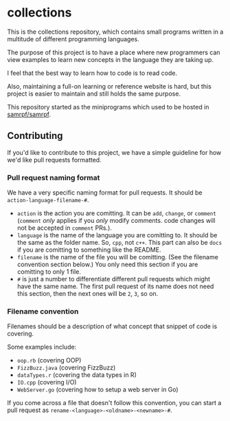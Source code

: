# collections

This is the collections repository, which contains
small programs written in a multitude of different
programming languages.

The purpose of this project is to have a place where
new programmers can view examples to learn new concepts
in the language they are taking up.

I feel that the best way to learn how to code is to read code.

Also, maintaining a full-on learning or reference website is hard,
but this project is easier to maintain and still holds the same
purpose.

This repository started as the miniprograms
which used to be hosted in [samrpf/samrpf](https://github.com/samrpf/samrpf).

## Contributing

If you'd like to contribute to this project, we have a simple guideline for
how we'd like pull requests formatted.

### Pull request naming format

We have a very specific naming format for pull requests.
It should be `action-language-filename-#`.

- `action` is the action you are comitting. It can be `add`, `change`, or `comment` (`comment` *only* applies if you *only* modify comments. code changes will not be accepted in `comment` PRs.).
- `language` is the name of the language you are comitting to. It should be the same as the folder name. So, `cpp`, not `c++`. This part can also be `docs` if you are comitting to something like the README.
- `filename` is the name of the file you will be comitting. (See the filename convention section below.) You only need this section if you are comitting to only 1 file.
- `#` is just a number to differentiate different pull requests which might have the same name. The first pull request of its name does not need this section, then the next ones will be `2`, `3`, so on.

### Filename convention

Filenames should be a description of what concept that snippet of code is covering.

Some examples include:

- `oop.rb` (covering OOP)
- `FizzBuzz.java` (covering FizzBuzz)
- `dataTypes.r` (covering the data types in R)
- `IO.cpp` (covering I/O)
- `WebServer.go` (covering how to setup a web server in Go)

If you come across a file that doesn't follow this convention, you
can start a pull request as `rename-<language>-<oldname>-<newname>-#`.
